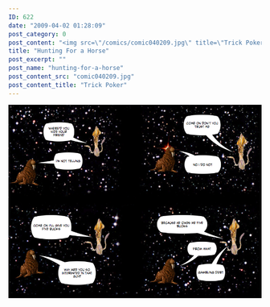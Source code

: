 ```yaml
---
ID: 622
date: "2009-04-02 01:28:09"
post_category: 0
post_content: "<img src=\"/comics/comic040209.jpg\" title=\"Trick Poker\" />"
title: "Hunting For a Horse"
post_excerpt: ""
post_name: "hunting-for-a-horse"
post_content_src: "comic040209.jpg"
post_content_title: "Trick Poker"
---
```



[![Trick Poker](/comics-hi-res/comic040209.jpg)](/comics-hi-res/comic040209.jpg "Trick Poker")
